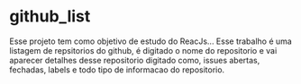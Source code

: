 # github_list
Esse projeto tem como objetivo de estudo do ReacJs...
Esse trabalho é uma listagem de repsitorios do github, 
é digitado o nome do repositorio e vai aparecer detalhes desse repositorio digitado como, issues abertas, fechadas,
labels e todo tipo de informacao do repositorio.
